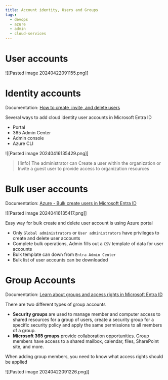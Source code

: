 ```yaml
---
title: Account identity, Users and Groups
tags:
  - devops
  - azure
  - admin
  - cloud-services
---
```

# User accounts

![[Pasted image 20240422091155.png]]
# Identity accounts

Documentation: [How to create, invite, and delete users](https://learn.microsoft.com/en-us/entra/fundamentals/how-to-create-delete-users)

Several ways to add cloud identity user accounts in Microsoft Entra ID

- Portal
- 365 Admin Center
- Admin console 
- Azure CLI

![[Pasted image 20240416135429.png]]

>[!info]
>The administrator can Create a user within the organization or Invite a guest user to provide access to organization resources

# Bulk user accounts

Documentation: [Azure - Bulk create users in Microsoft Entra ID](https://learn.microsoft.com/en-us/entra/identity/users/users-bulk-add)

![[Pasted image 20240416135417.png]]

Easy way for bulk create and delete user account is using Azure portal

- Only `Global administrators` or `User administrators` have privileges to create and delete user accounts
- Complete bulk operations, Admin fills out a `CSV` template of data for user accounts
- Bulk template can down from `Entra Admin Center`
- Bulk list of user accounts can be downloaded

# Group Accounts

Documentation: [Learn about groups and access rights in Microsoft Entra ID](https://learn.microsoft.com/en-us/entra/fundamentals/concept-learn-about-groups)

There are two different types of group accounts

- **Security groups** are used to manage member and computer access to shared resources for a group of users, create a security group for a specific security policy and apply the same permissions to all members of a group.
- **Microsoft 365 groups** provide collaboration opportunities. Group members have access to a shared mailbox, calendar, files, SharePoint site, and more.

When adding group members, you need to know what access rights should be applied

![[Pasted image 20240422091226.png]]




